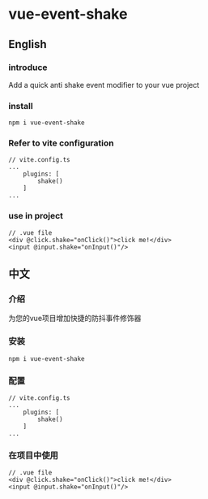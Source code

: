 # vue-event-shake
## English
### introduce
Add a quick anti shake event modifier to your vue project

### install
```
npm i vue-event-shake
```
### Refer to vite configuration
```
// vite.config.ts
...
    plugins: [
        shake()
    ]
...
```

### use in project
```
// .vue file
<div @click.shake="onClick()">click me!</div>
<input @input.shake="onInput()"/>
```

## 中文
### 介绍
为您的vue项目增加快捷的防抖事件修饰器

### 安装
```
npm i vue-event-shake
```
### 配置
```
// vite.config.ts
...
    plugins: [
        shake()
    ]
...
```

### 在项目中使用
```
// .vue file
<div @click.shake="onClick()">click me!</div>
<input @input.shake="onInput()"/>
```